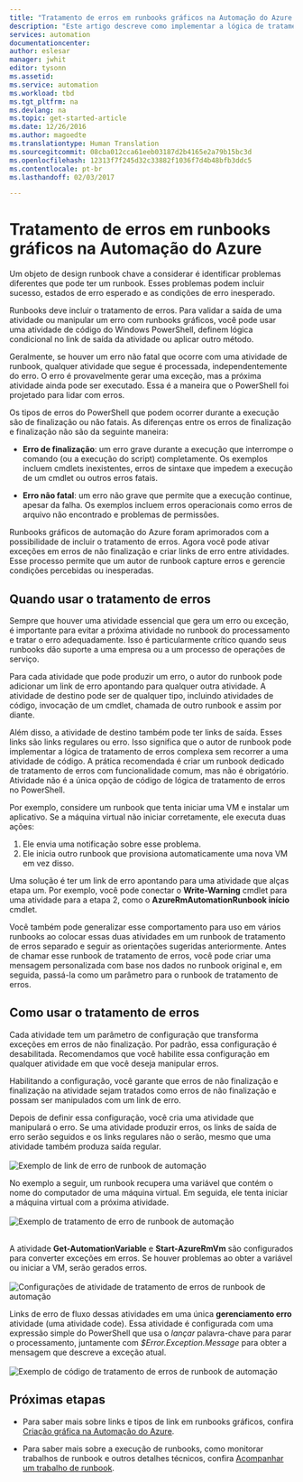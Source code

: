 ```yaml
---
title: "Tratamento de erros em runbooks gráficos na Automação do Azure | Microsoft Docs"
description: "Este artigo descreve como implementar a lógica de tratamento de erros em runbooks gráficos na Automação do Azure."
services: automation
documentationcenter: 
author: eslesar
manager: jwhit
editor: tysonn
ms.assetid: 
ms.service: automation
ms.workload: tbd
ms.tgt_pltfrm: na
ms.devlang: na
ms.topic: get-started-article
ms.date: 12/26/2016
ms.author: magoedte
ms.translationtype: Human Translation
ms.sourcegitcommit: 08cba012cca61eeb03187d2b4165e2a79b15bc3d
ms.openlocfilehash: 12313f7f245d32c33882f1036f7d4b48bfb3ddc5
ms.contentlocale: pt-br
ms.lasthandoff: 02/03/2017

---
```


# <a name="error-handling-in-azure-automation-graphical-runbooks"></a>Tratamento de erros em runbooks gráficos na Automação do Azure

Um objeto de design runbook chave a considerar é identificar problemas diferentes que pode ter um runbook. Esses problemas podem incluir sucesso, estados de erro esperado e as condições de erro inesperado.

Runbooks deve incluir o tratamento de erros. Para validar a saída de uma atividade ou manipular um erro com runbooks gráficos, você pode usar uma atividade de código do Windows PowerShell, definem lógica condicional no link de saída da atividade ou aplicar outro método.          

Geralmente, se houver um erro não fatal que ocorre com uma atividade de runbook, qualquer atividade que segue é processada, independentemente do erro. O erro é provavelmente gerar uma exceção, mas a próxima atividade ainda pode ser executado. Essa é a maneira que o PowerShell foi projetado para lidar com erros.    

Os tipos de erros do PowerShell que podem ocorrer durante a execução são de finalização ou não fatais. As diferenças entre os erros de finalização e finalização não são da seguinte maneira:

* **Erro de finalização**: um erro grave durante a execução que interrompe o comando (ou a execução do script) completamente. Os exemplos incluem cmdlets inexistentes, erros de sintaxe que impedem a execução de um cmdlet ou outros erros fatais.

* **Erro não fatal**: um erro não grave que permite que a execução continue, apesar da falha. Os exemplos incluem erros operacionais como erros de arquivo não encontrado e problemas de permissões.

Runbooks gráficos de automação do Azure foram aprimorados com a possibilidade de incluir o tratamento de erros. Agora você pode ativar exceções em erros de não finalização e criar links de erro entre atividades. Esse processo permite que um autor de runbook capture erros e gerencie condições percebidas ou inesperadas.  

## <a name="when-to-use-error-handling"></a>Quando usar o tratamento de erros

Sempre que houver uma atividade essencial que gera um erro ou exceção, é importante para evitar a próxima atividade no runbook do processamento e tratar o erro adequadamente. Isso é particularmente crítico quando seus runbooks dão suporte a uma empresa ou a um processo de operações de serviço.

Para cada atividade que pode produzir um erro, o autor do runbook pode adicionar um link de erro apontando para qualquer outra atividade.  A atividade de destino pode ser de qualquer tipo, incluindo atividades de código, invocação de um cmdlet, chamada de outro runbook e assim por diante.

Além disso, a atividade de destino também pode ter links de saída. Esses links são links regulares ou erro. Isso significa que o autor de runbook pode implementar a lógica de tratamento de erros complexa sem recorrer a uma atividade de código. A prática recomendada é criar um runbook dedicado de tratamento de erros com funcionalidade comum, mas não é obrigatório. Atividade não é a única opção de código de lógica de tratamento de erros no PowerShell.  

Por exemplo, considere um runbook que tenta iniciar uma VM e instalar um aplicativo. Se a máquina virtual não iniciar corretamente, ele executa duas ações:

1. Ele envia uma notificação sobre esse problema.
2. Ele inicia outro runbook que provisiona automaticamente uma nova VM em vez disso.

Uma solução é ter um link de erro apontando para uma atividade que alças etapa um. Por exemplo, você pode conectar o **Write-Warning** cmdlet para uma atividade para a etapa 2, como o **AzureRmAutomationRunbook início** cmdlet.

Você também pode generalizar esse comportamento para uso em vários runbooks ao colocar essas duas atividades em um runbook de tratamento de erros separado e seguir as orientações sugeridas anteriormente. Antes de chamar esse runbook de tratamento de erros, você pode criar uma mensagem personalizada com base nos dados no runbook original e, em seguida, passá-la como um parâmetro para o runbook de tratamento de erros.

## <a name="how-to-use-error-handling"></a>Como usar o tratamento de erros

Cada atividade tem um parâmetro de configuração que transforma exceções em erros de não finalização. Por padrão, essa configuração é desabilitada. Recomendamos que você habilite essa configuração em qualquer atividade em que você deseja manipular erros.  

Habilitando a configuração, você garante que erros de não finalização e finalização na atividade sejam tratados como erros de não finalização e possam ser manipulados com um link de erro.  

Depois de definir essa configuração, você cria uma atividade que manipulará o erro. Se uma atividade produzir erros, os links de saída de erro serão seguidos e os links regulares não o serão, mesmo que uma atividade também produza saída regular.<br><br> ![Exemplo de link de erro de runbook de automação](media/automation-runbook-graphical-error-handling/error-link-example.png)

No exemplo a seguir, um runbook recupera uma variável que contém o nome do computador de uma máquina virtual. Em seguida, ele tenta iniciar a máquina virtual com a próxima atividade.<br><br> ![Exemplo de tratamento de erro de runbook de automação](media/automation-runbook-graphical-error-handling/runbook-example-error-handling.png)<br><br>      

A atividade **Get-AutomationVariable** e **Start-AzureRmVm** são configurados para converter exceções em erros.  Se houver problemas ao obter a variável ou iniciar a VM, serão gerados erros.<br><br> ![Configurações de atividade de tratamento de erros de runbook de automação](media/automation-runbook-graphical-error-handling/activity-blade-convertexception-option.png)

Links de erro de fluxo dessas atividades em uma única **gerenciamento erro** atividade (uma atividade code). Essa atividade é configurada com uma expressão simple do PowerShell que usa o *lançar* palavra-chave para parar o processamento, juntamente com *$Error.Exception.Message* para obter a mensagem que descreve a exceção atual.<br><br> ![Exemplo de código de tratamento de erros de runbook de automação](media/automation-runbook-graphical-error-handling/runbook-example-error-handling-code.png)


## <a name="next-steps"></a>Próximas etapas

* Para saber mais sobre links e tipos de link em runbooks gráficos, confira [Criação gráfica na Automação do Azure](automation-graphical-authoring-intro.md#links-and-workflow).

* Para saber mais sobre a execução de runbooks, como monitorar trabalhos de runbook e outros detalhes técnicos, confira [Acompanhar um trabalho de runbook](automation-runbook-execution.md).

